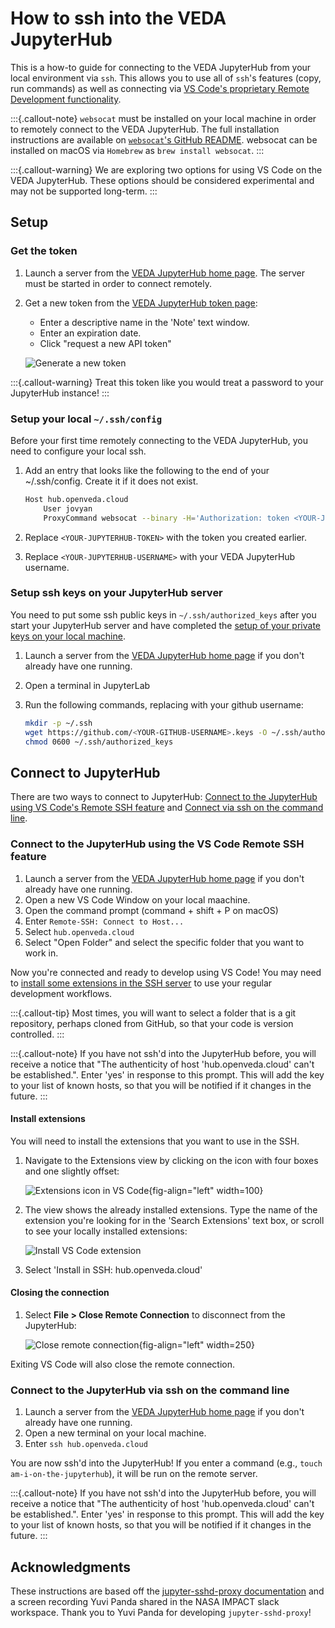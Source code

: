 # How to ssh into the VEDA JupyterHub

This is a how-to guide for connecting to the VEDA JupyterHub from your local environment via `ssh`. This allows you to use all of `ssh`'s features (copy, run commands) as well as connecting via [VS Code's proprietary Remote Development functionality](https://code.visualstudio.com/docs/remote/ssh).

:::{.callout-note}
`websocat` must be installed on your local machine in order to remotely connect to the VEDA JupyterHub. The full installation instructions are available on [`websocat`'s GitHub README](https://github.com/vi/websocat#installation). websocat can be installed on macOS via `Homebrew` as `brew install websocat`.
:::

:::{.callout-warning}
We are exploring two options for using VS Code on the VEDA JupyterHub. These options should be considered experimental and may not be supported long-term.
:::

## Setup

### Get the token

1. Launch a server from the [VEDA JupyterHub home page](https://hub.openveda.cloud/). The server must be started in order to connect remotely.
2. Get a new token from the [VEDA JupyterHub token page](https://hub.openveda.cloud/hub/token):

   - Enter a descriptive name in the 'Note' text window.
   - Enter an expiration date.
   - Click "request a new API token"

   ![Generate a new token](images/request-api-token.png)

:::{.callout-warning}
Treat this token like you would treat a password to your JupyterHub instance!
:::

### Setup your local `~/.ssh/config`

Before your first time remotely connecting to the VEDA JupyterHub, you need to configure your local ssh.

1. Add an entry that looks like the following to the end of your ~/.ssh/config. Create it if it does not exist.

   ```bash
   Host hub.openveda.cloud
       User jovyan
       ProxyCommand websocat --binary -H='Authorization: token <YOUR-JUPYTERHUB-TOKEN>' asyncstdio: wss://%h/user/<YOUR-JUPYTERHUB-USERNAME>/sshd/
   ```

2. Replace `<YOUR-JUPYTERHUB-TOKEN>` with the token you created earlier.
3. Replace `<YOUR-JUPYTERHUB-USERNAME>` with your VEDA JupyterHub username.

### Setup ssh keys on your JupyterHub server

You need to put some ssh public keys in `~/.ssh/authorized_keys` after you start your JupyterHub server and have completed the [setup of your private keys on your local machine](#setup-your-local-.sshconfig).

1. Launch a server from the [VEDA JupyterHub home page](https://hub.openveda.cloud/) if you don't already have one running.
2. Open a terminal in JupyterLab
3. Run the following commands, replacing <YOUR-GITHUB-USERNAME> with your github username:

   ```bash
   mkdir -p ~/.ssh
   wget https://github.com/<YOUR-GITHUB-USERNAME>.keys -O ~/.ssh/authorized_keys
   chmod 0600 ~/.ssh/authorized_keys
   ```

## Connect to JupyterHub

There are two ways to connect to JupyterHub: [Connect to the JupyterHub using VS Code's Remote SSH feature](#connect-to-the-jupyterhub-using-the-vs-code-remote-ssh-feature) and [Connect via ssh on the command line](#connect-to-the-jupyterhub-via-ssh-on-the-command-line).

### Connect to the JupyterHub using the VS Code Remote SSH feature

1. Launch a server from the [VEDA JupyterHub home page](https://hub.openveda.cloud/) if you don't already have one running.
2. Open a new VS Code Window on your local maachine.
3. Open the command prompt (command + shift + P on macOS)
4. Enter `Remote-SSH: Connect to Host...`
5. Select `hub.openveda.cloud`
6. Select "Open Folder" and select the specific folder that you want to work in.

Now you're connected and ready to develop using VS Code! You may need to [install some extensions in the SSH server](#install-extensions) to use your regular development workflows.

:::{.callout-tip}
Most times, you will want to select a folder that is a git repository, perhaps cloned from GitHub, so that your code is version controlled.
:::

:::{.callout-note}
If you have not ssh'd into the JupyterHub before, you will receive a notice that "The authenticity of host 'hub.openveda.cloud' can't be established.". Enter 'yes' in response to this prompt. This will add the key to your list of known hosts, so that you will be notified if it changes in the future.
:::

#### Install extensions

You will need to install the extensions that you want to use in the SSH.

1. Navigate to the Extensions view by clicking on the icon with four boxes and one slightly offset:

   ![Extensions icon in VS Code](images/extensions_icon.png){fig-align="left" width=100}

2. The view shows the already installed extensions. Type the name of the extension you're looking for in the 'Search Extensions' text box, or scroll to see your locally installed extensions:

   ![Install VS Code extension](images/install-extension-ssh.png)

3. Select 'Install in SSH: hub.openveda.cloud'

#### Closing the connection

1. Select **File > Close Remote Connection** to disconnect from the JupyterHub:

   ![Close remote connection](images/close-ssh.png){fig-align="left" width=250}

Exiting VS Code will also close the remote connection.

### Connect to the JupyterHub via ssh on the command line

1. Launch a server from the [VEDA JupyterHub home page](https://hub.openveda.cloud/) if you don't already have one running.
2. Open a new terminal on your local machine.
3. Enter `ssh hub.openveda.cloud`

You are now ssh'd into the JupyterHub! If you enter a command (e.g., `touch am-i-on-the-jupyterhub`), it will be run on the remote server.

:::{.callout-note}
If you have not ssh'd into the JupyterHub before, you will receive a notice that "The authenticity of host 'hub.openveda.cloud' can't be established.". Enter 'yes' in response to this prompt. This will add the key to your list of known hosts, so that you will be notified if it changes in the future.
:::

## Acknowledgments

These instructions are based off the [jupyter-sshd-proxy documentation](https://github.com/yuvipanda/jupyter-sshd-proxy/blob/main/README.md) and a screen recording Yuvi Panda shared in the NASA IMPACT slack workspace. Thank you to Yuvi Panda for developing `jupyter-sshd-proxy`!
